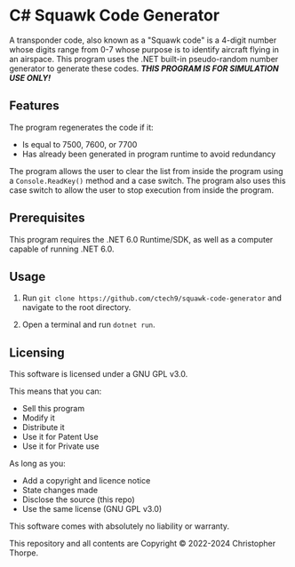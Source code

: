 # C# Squawk Code Generator

A transponder code, also known as a "Squawk code" is a 4-digit number whose digits range from 0-7 whose purpose is to identify aircraft flying in an airspace. This program uses the .NET built-in pseudo-random number generator to generate these codes. ***THIS PROGRAM IS FOR SIMULATION USE ONLY!***

## Features

The program regenerates the code if it:
 - Is equal to 7500, 7600, or 7700
 - Has already been generated in program runtime to avoid redundancy

The program allows the user to clear the list from inside the program using a `Console.ReadKey()` method and a case switch. The program also uses this case switch to allow the user to stop execution from inside the program.

## Prerequisites

This program requires the .NET 6.0 Runtime/SDK, as well as a computer capable of running .NET 6.0.

## Usage

1. Run `git clone https://github.com/ctech9/squawk-code-generator` and navigate to the root directory.

2. Open a terminal and run `dotnet run`.

## Licensing

This software is licensed under a GNU GPL v3.0.

This means that you can:

 - Sell this program
 - Modify it
 - Distribute it
 - Use it for Patent Use
 - Use it for Private use

As long as you:

 - Add a copyright and licence notice
 - State changes made
 - Disclose the source (this repo)
 - Use the same license (GNU GPL v3.0)

This software comes with absolutely no liability or warranty.



This repository and all contents are Copyright © 2022-2024 Christopher Thorpe.
